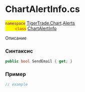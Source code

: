 
# ChartAlertInfo.cs
<mark style="color:purple;">`namespace`</mark> [TigerTrade.Chart](../../../../TigerTrade.Chart.md).[Alerts](../../../../TigerTrade.Chart/Alerts.md)  
<mark style="color:red;">&nbsp;&nbsp;&nbsp;&nbsp;&nbsp;&nbsp;&nbsp;&nbsp;`class`</mark> [ChartAlertInfo](../../ChartAlertInfo.cs.md)

Описание

### Синтаксис
```csharp
public bool SendEmail { get; }
```
### Пример  
```csharp
// example
```
